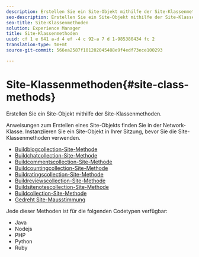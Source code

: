 ```yaml
---
description: Erstellen Sie ein Site-Objekt mithilfe der Site-Klassenmethoden.
seo-description: Erstellen Sie ein Site-Objekt mithilfe der Site-Klassenmethoden.
seo-title: Site-Klassenmethoden
solution: Experience Manager
title: Site-Klassenmethoden
uuid: cf 1 e 641 a-d 4 ef -4 c 92-a 7 d 1-985380434 fc 2
translation-type: tm+mt
source-git-commit: 566ea2587f101202045488e9f4edf73ece100293

---
```



# Site-Klassenmethoden{#site-class-methods}

Erstellen Sie ein Site-Objekt mithilfe der Site-Klassenmethoden.

Anweisungen zum Erstellen eines Site-Objekts finden Sie in der Network-Klasse. Instanziieren Sie ein Site-Objekt in Ihrer Sitzung, bevor Sie die Site-Klassenmethoden verwenden.

* [Buildblogcollection-Site-Methode](../c-installing-libraries/r-buildblogcollection-site-method.md#r_buildblogcollection_site_method)
* [Buildchatcollection-Site-Methode](../c-installing-libraries/r-buildchatcollection-site-method.md#r_buildchatcollection_site_method)
* [Buildcommentscollection-Site-Methode](../c-installing-libraries/r-buildcommentscollection-site-method.md#r_buildcommentscollection_site_method)
* [Buildcountingcollection-Site-Methode](../c-installing-libraries/r-buildcountingcollection-site-method.md#r_buildcountingcollection_site_method)
* [Buildratingscollection-Site-Methode](../c-installing-libraries/r-buildratingscollection-site-method.md#r_buildratingscollection_site_method)
* [Buildreviewscollection-Site-Methode](../c-installing-libraries/r-buildreviewscollection-site-method.md#r_buildreviewscollection_site_method)
* [Buildsitenotescollection-Site-Methode](../c-installing-libraries/r-buildsitenotescollection-site-method.md#r_buildsitenotescollection_site_method)
* [Buildcollection-Site-Methode](../c-installing-libraries/r-buildcollection-site-method.md#r_buildcollection_site_method)
* [Gedreht Site-Mausstimmung](../c-installing-libraries/r-geturn-site-method.md#r_geturn_site_method)

Jede dieser Methoden ist für die folgenden Codetypen verfügbar:

* Java 
* Nodejs
* PHP
* Python
* Ruby

